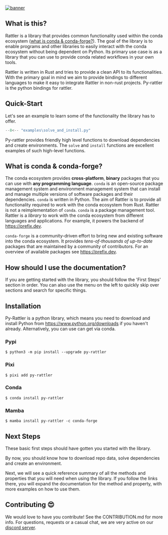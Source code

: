 <a href="https://github.com/conda/rattler/">
    <picture>
      <source srcset="https://github.com/conda/rattler/assets/4995967/8f5a9786-f75c-4b55-8043-69c551b22459" type="image/webp">
      <source srcset="https://github.com/conda/rattler/assets/4995967/7bb44c97-e77a-452f-9a00-431b7c89e136" type="image/png">
      <img src="https://github.com/conda/rattler/assets/4995967/7bb44c97-e77a-452f-9a00-431b7c89e136" alt="banner">
    </picture>
</a>

## What is this?

Rattler is a library that provides common functionality used within the conda ecosystem ([what is conda & conda-forge?](#what-is-conda--conda-forge)).
The goal of the library is to enable programs and other libraries to easily interact with the conda ecosystem without being dependent on Python.
Its primary use case is as a library that you can use to provide conda related workflows in your own tools.

Rattler is written in Rust and tries to provide a clean API to its functionalities.
With the primary goal in mind we aim to provide bindings to different languages to make it easy to integrate Rattler in non-rust projects.
Py-rattler is the python bindings for rattler.

## Quick-Start

Let's see an example to learn some of the functionality the library has to offer.

```python
--8<-- "examples\solve_and_install.py"
```

Py-rattler provides friendly high level functions to download dependencies and create environments.
The `solve` and `install` functions are excellent examples of such high-level functions.

## What is conda & conda-forge?

The conda ecosystem provides **cross-platform**, **binary** packages that you can use with **any programming language**.
`conda` is an open-source package management system and environment management system that can install and manage multiple versions of software packages and their dependencies.
`conda` is written in Python.
The aim of Rattler is to provide all functionality required to work with the conda ecosystem from Rust.
Rattler is not a reimplementation of `conda`.
`conda` is a package management tool.
Rattler is a _library_ to work with the conda ecosystem from different languages and applications.
For example, it powers the backend of https://prefix.dev.

`conda-forge` is a community-driven effort to bring new and existing software into the conda ecosystem.
It provides _tens-of-thousands of up-to-date_ packages that are maintained by a community of contributors.
For an overview of available packages see https://prefix.dev.

## How should I use the documentation?

If you are getting started with the library, you should follow the 'First Steps' section in order.
You can also use the menu on the left to quickly skip over sections and search for specific things.

## Installation

Py-Rattler is a python library, which means you need to download and install Python from https://www.python.org/downloads
if you haven't already. Alternatively, you can use can get via conda.

### Pypi

```shell
$ python3 -m pip install --upgrade py-rattler
```

### Pixi

```shell
$ pixi add py-rattler
```

### Conda

```shell
$ conda install py-rattler
```

### Mamba

```shell
$ mamba install py-rattler -c conda-forge
```

## Next Steps

These basic first steps should have gotten you started with the library.

By now, you should know how to download repo data, solve dependencies and create an
environment.

Next, we will see a quick reference summary of all the methods and properties that you will need when using the library. If you follow the links there, you will expand the documentation for the method and property, with more examples on how to use them.

## Contributing 😍

We would love to have you contribute!
See the CONTRIBUTION.md for more info. For questions, requests or a casual chat, we are very active on our [discord server](https://discord.gg/kKV8ZxyzY4).
